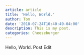```yaml
---
article: article
title: 'Hello, World.'
author: Tom
date: '2018-07-24T10:40:49-04:00'
description: This is my post.
categories: Cheeseburger
---
```

Hello, World. Post Edit
